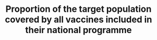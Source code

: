 ---
data_non_statistical: true
goal_meta_link: http://unstats.un.org/sdgs/files/metadata-compilation/Metadata-Goal-3.pdf
graph_title: Proportion of the target population covered by all vaccines included
  in their national programme
graph_type: null
has_metadata: true
indicator: 3.b.1
indicator_definition: Percentage of health facilities with essential medicines and
  life_saving commodities
indicator_name: Proportion of the target population covered by all vaccines included
  in their national programme
indicator_sort_order: 03-0b-01
indicator_variable: null
layout: indicator
method_of_computation: Number of facilities with essential medicines in stock / Total
  number of health facilities Method of measurement Stock out data may also refer
  to specific time period (1 month, 3 months). Data on the availability of a specific
  list of medicines are collected from a survey of a sample of facilities. Availability
  is reported as the percentage of medicine outlets where a particular medicine was
  found on the day of the survey. Health facility reports may also include stockouts
  indicators but require regular independent verification.
national_geographical_coverage: United States
permalink: /3-b-1/
published: true
reporting_status: notstarted
sdg_goal: 3
source_active_1: true
source_notes_1: null
source_title_1: null
target: Support the research and development of vaccines and medicines for the communicable
  and non-communicable diseases that primarily affect developing countries, provide
  access to affordable essential medicines and vaccines, in accordance with the Doha
  Declaration on the TRIPS Agreement and Public Health, which affirms the right of
  developing countries to use to the full the provisions in the Agreement on TradeRelated
  Aspects of Intellectual Property Rights regarding flexibilities to protect public
  health, and, in particular, provide access to medicines for all.
target_id: 3.b
title: Proportion of the target population covered by all vaccines included in their
  national programme
un_custodial_agency: WHO, UNICEF
un_designated_tier: '2'
variable_description: null
variable_notes: null
---